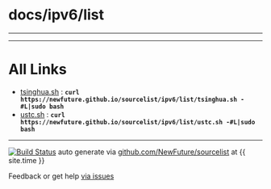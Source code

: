 
# docs/ipv6/list
---



---

# All Links

* [tsinghua.sh](tsinghua.sh) : **`curl https://newfuture.github.io/sourcelist/ipv6/list/tsinghua.sh -#L|sudo bash`** 
* [ustc.sh](ustc.sh) : **`curl https://newfuture.github.io/sourcelist/ipv6/list/ustc.sh -#L|sudo bash`** 

---

[![Build Status](https://travis-ci.org/NewFuture/sourcelist.svg?branch=master)](https://travis-ci.org/NewFuture/sourcelist)
auto generate via [github.com/NewFuture/sourcelist](https://github.com/NewFuture/sourcelist) at {{ site.time }}

Feedback or get help [via issues](https://github.com/NewFuture/sourcelist/issues)
